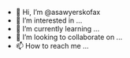 - 👋 Hi, I’m @asawyerskofax
- 👀 I’m interested in ...
- 🌱 I’m currently learning ...
- 💞️ I’m looking to collaborate on ...
- 📫 How to reach me ...

<!---
asawyerskofax/asawyerskofax is a ✨ special ✨ repository because its `README.md` (this file) appears on your GitHub profile.
You can click the Preview link to take a look at your changes.
--->
